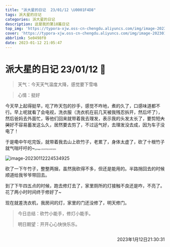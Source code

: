 ```yaml
---
title: "派大星的日记  23/01/12 \U0001F4D8"
tags: 派大星的日记
categories: 派大星的日记
description: 这是我的第18篇日记
top_img: 'https://typora-xjw.oss-cn-chengdu.aliyuncs.com/img/image-20230112224534925.png'
cover: 'https://typora-xjw.oss-cn-chengdu.aliyuncs.com/img/image-20230112224534925.png'
abbrlink: 5e0498f0
date: 2023-01-12 21:05:47
---
```


# 派大星的日记 23/01/12 📔

> 天气：今天天气温度大降，感觉要下雪咯

> 心情：挺好

今天早上起得挺早，吃了昨天包的抄手，感觉不咋地，煮的久了，口感味道都不行。早上呢就看了会电视，洗衣服（洗衣机在前几天被我残忍拆开，然后坏了），然后爸妈去外面忙，等他们回来就带着我去理发，表示我的头发太长了，要剪短~~大哭~~好不容易蓄发这么久，居然要去剪了，不过运气好，去理发没去成，因为车子没电了！

于是嘞中午吃完饭，就带着我去山上砍竹子，老累了，身体太虚了，砍了十根竹子就气喘吁吁的~<img src="https://typora-xjw.oss-cn-chengdu.aliyuncs.com/img/image-20230112224303259.png" alt="image-20230112224303259" style="zoom:33%;" />

![image-20230112224534925](https://typora-xjw.oss-cn-chengdu.aliyuncs.com/img/image-20230112224534925.png)

砍了一下午竹子，整整两捆，虽然我砍得不多，但还是能用的。半路捎回去的时候顺道给我爷爷带回去。

到了下午四五点的时候，跑去修灯去了，家里厕所的灯接触不良还是咋，不亮了。花了两小时时间终于修好了~

现在就差洗衣机，我房间的灯，家里的门还没修了，明天修门。

> 今日总结：砍竹小能手，修灯小能手。
>
> 明日期望：开开心心快快乐乐。



<p style="float: right">2023年1月12日21:30:31</p><br>
